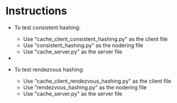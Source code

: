 # Instructions

- To test consistent hashing:
  - Use "cache_client_consistent_hashing.py" as the client file
  - Use "consistent_hashing.py" as the nodering file
  - Use "cache_server.py" as the server file
  
- 
- To test rendezvous hashing:
  - Use "cache_client_rendezvous_hashing.py" as the client file
  - Use "rendezvous_hashing.py" as the nodering file
  - Use "cache_server.py" as the server file
